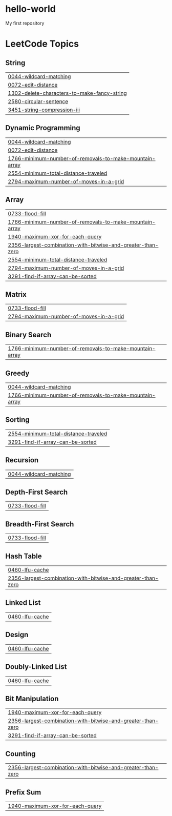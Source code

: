 # hello-world
My first repository

<!---LeetCode Topics Start-->
# LeetCode Topics
## String
|  |
| ------- |
| [0044-wildcard-matching](https://github.com/nakul30/hello-world/tree/master/0044-wildcard-matching) |
| [0072-edit-distance](https://github.com/nakul30/hello-world/tree/master/0072-edit-distance) |
| [1302-delete-characters-to-make-fancy-string](https://github.com/nakul30/hello-world/tree/master/1302-delete-characters-to-make-fancy-string) |
| [2580-circular-sentence](https://github.com/nakul30/hello-world/tree/master/2580-circular-sentence) |
| [3451-string-compression-iii](https://github.com/nakul30/hello-world/tree/master/3451-string-compression-iii) |
## Dynamic Programming
|  |
| ------- |
| [0044-wildcard-matching](https://github.com/nakul30/hello-world/tree/master/0044-wildcard-matching) |
| [0072-edit-distance](https://github.com/nakul30/hello-world/tree/master/0072-edit-distance) |
| [1766-minimum-number-of-removals-to-make-mountain-array](https://github.com/nakul30/hello-world/tree/master/1766-minimum-number-of-removals-to-make-mountain-array) |
| [2554-minimum-total-distance-traveled](https://github.com/nakul30/hello-world/tree/master/2554-minimum-total-distance-traveled) |
| [2794-maximum-number-of-moves-in-a-grid](https://github.com/nakul30/hello-world/tree/master/2794-maximum-number-of-moves-in-a-grid) |
## Array
|  |
| ------- |
| [0733-flood-fill](https://github.com/nakul30/hello-world/tree/master/0733-flood-fill) |
| [1766-minimum-number-of-removals-to-make-mountain-array](https://github.com/nakul30/hello-world/tree/master/1766-minimum-number-of-removals-to-make-mountain-array) |
| [1940-maximum-xor-for-each-query](https://github.com/nakul30/hello-world/tree/master/1940-maximum-xor-for-each-query) |
| [2356-largest-combination-with-bitwise-and-greater-than-zero](https://github.com/nakul30/hello-world/tree/master/2356-largest-combination-with-bitwise-and-greater-than-zero) |
| [2554-minimum-total-distance-traveled](https://github.com/nakul30/hello-world/tree/master/2554-minimum-total-distance-traveled) |
| [2794-maximum-number-of-moves-in-a-grid](https://github.com/nakul30/hello-world/tree/master/2794-maximum-number-of-moves-in-a-grid) |
| [3291-find-if-array-can-be-sorted](https://github.com/nakul30/hello-world/tree/master/3291-find-if-array-can-be-sorted) |
## Matrix
|  |
| ------- |
| [0733-flood-fill](https://github.com/nakul30/hello-world/tree/master/0733-flood-fill) |
| [2794-maximum-number-of-moves-in-a-grid](https://github.com/nakul30/hello-world/tree/master/2794-maximum-number-of-moves-in-a-grid) |
## Binary Search
|  |
| ------- |
| [1766-minimum-number-of-removals-to-make-mountain-array](https://github.com/nakul30/hello-world/tree/master/1766-minimum-number-of-removals-to-make-mountain-array) |
## Greedy
|  |
| ------- |
| [0044-wildcard-matching](https://github.com/nakul30/hello-world/tree/master/0044-wildcard-matching) |
| [1766-minimum-number-of-removals-to-make-mountain-array](https://github.com/nakul30/hello-world/tree/master/1766-minimum-number-of-removals-to-make-mountain-array) |
## Sorting
|  |
| ------- |
| [2554-minimum-total-distance-traveled](https://github.com/nakul30/hello-world/tree/master/2554-minimum-total-distance-traveled) |
| [3291-find-if-array-can-be-sorted](https://github.com/nakul30/hello-world/tree/master/3291-find-if-array-can-be-sorted) |
## Recursion
|  |
| ------- |
| [0044-wildcard-matching](https://github.com/nakul30/hello-world/tree/master/0044-wildcard-matching) |
## Depth-First Search
|  |
| ------- |
| [0733-flood-fill](https://github.com/nakul30/hello-world/tree/master/0733-flood-fill) |
## Breadth-First Search
|  |
| ------- |
| [0733-flood-fill](https://github.com/nakul30/hello-world/tree/master/0733-flood-fill) |
## Hash Table
|  |
| ------- |
| [0460-lfu-cache](https://github.com/nakul30/hello-world/tree/master/0460-lfu-cache) |
| [2356-largest-combination-with-bitwise-and-greater-than-zero](https://github.com/nakul30/hello-world/tree/master/2356-largest-combination-with-bitwise-and-greater-than-zero) |
## Linked List
|  |
| ------- |
| [0460-lfu-cache](https://github.com/nakul30/hello-world/tree/master/0460-lfu-cache) |
## Design
|  |
| ------- |
| [0460-lfu-cache](https://github.com/nakul30/hello-world/tree/master/0460-lfu-cache) |
## Doubly-Linked List
|  |
| ------- |
| [0460-lfu-cache](https://github.com/nakul30/hello-world/tree/master/0460-lfu-cache) |
## Bit Manipulation
|  |
| ------- |
| [1940-maximum-xor-for-each-query](https://github.com/nakul30/hello-world/tree/master/1940-maximum-xor-for-each-query) |
| [2356-largest-combination-with-bitwise-and-greater-than-zero](https://github.com/nakul30/hello-world/tree/master/2356-largest-combination-with-bitwise-and-greater-than-zero) |
| [3291-find-if-array-can-be-sorted](https://github.com/nakul30/hello-world/tree/master/3291-find-if-array-can-be-sorted) |
## Counting
|  |
| ------- |
| [2356-largest-combination-with-bitwise-and-greater-than-zero](https://github.com/nakul30/hello-world/tree/master/2356-largest-combination-with-bitwise-and-greater-than-zero) |
## Prefix Sum
|  |
| ------- |
| [1940-maximum-xor-for-each-query](https://github.com/nakul30/hello-world/tree/master/1940-maximum-xor-for-each-query) |
<!---LeetCode Topics End-->